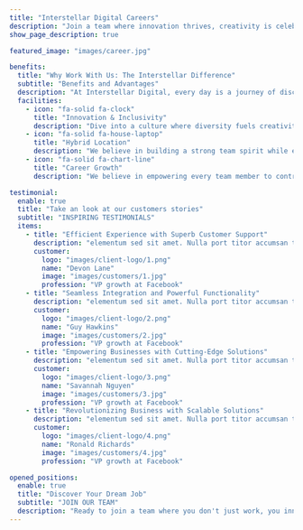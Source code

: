 ```yaml
---
title: "Interstellar Digital Careers"
description: "Join a team where innovation thrives, creativity is celebrated, and your career trajectory is as limitless as the stars."
show_page_description: true

featured_image: "images/career.jpg"

benefits:
  title: "Why Work With Us: The Interstellar Difference"
  subtitle: "Benefits and Advantages"
  description: "At Interstellar Digital, every day is a journey of discovery and growth. We're not just a team; we're trailblazers crafting the future of digital marketing. <br> Here, your ideas can revolutionize industries, your skills are nurtured, and your career ambitions are taken to galactic heights."
  facilities:
    - icon: "fa-solid fa-clock"
      title: "Innovation & Inclusivity"
      description: "Dive into a culture where diversity fuels creativity, and inclusivity ignites collaboration. "
    - icon: "fa-solid fa-house-laptop"
      title: "Hybrid Location"
      description: "We believe in building a strong team spirit while enabling you to work where it makes sense for you."
    - icon: "fa-solid fa-chart-line"
      title: "Career Growth"
      description: "We believe in empowering every team member to contribute, learn, and lead. Your voice matters, and your impact is significant."

testimonial:
  enable: true
  title: "Take an look at our customers stories"
  subtitle: "INSPIRING TESTIMONIALS"
  items:
    - title: "Efficient Experience with Superb Customer Support"
      description: "elementum sed sit amet. Nulla port titor accumsan tincidunt. Proin eget tortor risus. Vestibulum ac diam sit amet quam"
      customer:
        logo: "images/client-logo/1.png"
        name: "Devon Lane"
        image: "images/customers/1.jpg"
        profession: "VP growth at Facebook"
    - title: "Seamless Integration and Powerful Functionality"
      description: "elementum sed sit amet. Nulla port titor accumsan tincidunt. Proin eget tortor risus. Vestibulum ac diam sit amet quam"
      customer:
        logo: "images/client-logo/2.png"
        name: "Guy Hawkins"
        image: "images/customers/2.jpg"
        profession: "VP growth at Facebook"
    - title: "Empowering Businesses with Cutting-Edge Solutions"
      description: "elementum sed sit amet. Nulla port titor accumsan tincidunt. Proin eget tortor risus. Vestibulum ac diam sit amet quam"
      customer:
        logo: "images/client-logo/3.png"
        name: "Savannah Nguyen"
        image: "images/customers/3.jpg"
        profession: "VP growth at Facebook"
    - title: "Revolutionizing Business with Scalable Solutions"
      description: "elementum sed sit amet. Nulla port titor accumsan tincidunt. Proin eget tortor risus. Vestibulum ac diam sit amet quam"
      customer:
        logo: "images/client-logo/4.png"
        name: "Ronald Richards"
        image: "images/customers/4.jpg"
        profession: "VP growth at Facebook"

opened_positions:
  enable: true
  title: "Discover Your Dream Job"
  subtitle: "JOIN OUR TEAM"
  description: "Ready to join a team where you don't just work, you innovate and inspire? Browse our open positions and find where you fit in our constellation of stars. <br> Your dream job awaits at Interstellar Digital."
---
```

